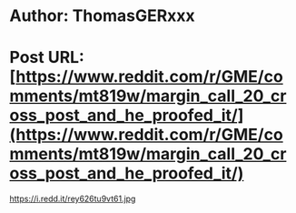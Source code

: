# Author: ThomasGERxxx
# Post URL: [https://www.reddit.com/r/GME/comments/mt819w/margin_call_20_cross_post_and_he_proofed_it/](https://www.reddit.com/r/GME/comments/mt819w/margin_call_20_cross_post_and_he_proofed_it/)


https://i.redd.it/rey626tu9vt61.jpg